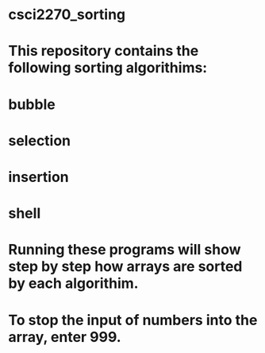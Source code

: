 # csci2270_sorting
# This repository contains the following sorting algorithims:
# 	bubble
# 	selection
# 	insertion
# 	shell
# 
# Running these programs will show step by step how arrays are sorted by each algorithim.
# 
# To stop the input of numbers into the array, enter 999.